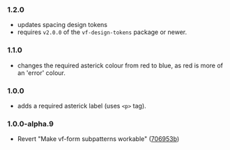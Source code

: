 ### 1.2.0

- updates spacing design tokens
- requires `v2.0.0` of the `vf-design-tokens` package or newer.

### 1.1.0

- changes the required asterick colour from red to blue, as red is more of an 'error' colour.

### 1.0.0

- adds a required asterick label (uses `<p>` tag).

### 1.0.0-alpha.9

- Revert "Make vf-form subpatterns workable" ([706953b](https://github.com/visual-framework/vf-core/commit/706953b6fcfbbd1965d17b2ca082432af90ab752))
